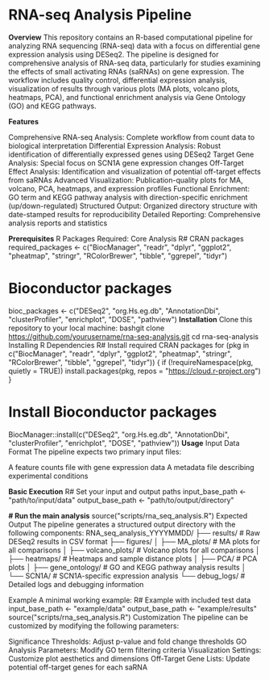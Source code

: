# RNA-seq Analysis Pipeline
**Overview**
This repository contains an R-based computational pipeline for analyzing RNA sequencing (RNA-seq) data with a focus on differential gene expression analysis using DESeq2. The pipeline is designed for comprehensive analysis of RNA-seq data, particularly for studies examining the effects of small activating RNAs (saRNAs) on gene expression.
The workflow includes quality control, differential expression analysis, visualization of results through various plots (MA plots, volcano plots, heatmaps, PCA), and functional enrichment analysis via Gene Ontology (GO) and KEGG pathways.

**Features**

Comprehensive RNA-seq Analysis: Complete workflow from count data to biological interpretation
Differential Expression Analysis: Robust identification of differentially expressed genes using DESeq2
Target Gene Analysis: Special focus on SCN1A gene expression changes
Off-Target Effect Analysis: Identification and visualization of potential off-target effects from saRNAs
Advanced Visualization: Publication-quality plots for MA, volcano, PCA, heatmaps, and expression profiles
Functional Enrichment: GO term and KEGG pathway analysis with direction-specific enrichment (up/down-regulated)
Structured Output: Organized directory structure with date-stamped results for reproducibility
Detailed Reporting: Comprehensive analysis reports and statistics

**Prerequisites**
R Packages Required:
Core Analysis
R# CRAN packages
required_packages <- c("BiocManager", "readr", "dplyr", "ggplot2", "pheatmap", 
                      "stringr", "RColorBrewer", "tibble", "ggrepel", "tidyr")

# Bioconductor packages
bioc_packages <- c("DESeq2", "org.Hs.eg.db", "AnnotationDbi", "clusterProfiler", 
                  "enrichplot", "DOSE", "pathview")
**Installation**
Clone this repository to your local machine:
bashgit clone https://github.com/yourusername/rna-seq-analysis.git
cd rna-seq-analysis
Installing R Dependencies
R# Install required CRAN packages
for (pkg in c("BiocManager", "readr", "dplyr", "ggplot2", "pheatmap", 
             "stringr", "RColorBrewer", "tibble", "ggrepel", "tidyr")) {
  if (!requireNamespace(pkg, quietly = TRUE))
    install.packages(pkg, repos = "https://cloud.r-project.org")
}

# Install Bioconductor packages
BiocManager::install(c("DESeq2", "org.Hs.eg.db", "AnnotationDbi", 
                     "clusterProfiler", "enrichplot", "DOSE", "pathview"))
**Usage**
Input Data Format
The pipeline expects two primary input files:

A feature counts file with gene expression data
A metadata file describing experimental conditions

**Basic Execution**
R# Set your input and output paths
input_base_path <- "path/to/input/data"
output_base_path <- "path/to/output/directory"

**# Run the main analysis**
source("scripts/rna_seq_analysis.R")
Expected Output
The pipeline generates a structured output directory with the following components:
RNA_seq_analysis_YYYYMMDD/
├── results/                       # Raw DESeq2 results in CSV format
├── figures/
│   ├── MA_plots/                  # MA plots for all comparisons
│   ├── volcano_plots/             # Volcano plots for all comparisons
│   ├── heatmaps/                  # Heatmaps and sample distance plots
│   ├── PCA/                       # PCA plots
│   ├── gene_ontology/             # GO and KEGG pathway analysis results
│   └── SCN1A/                     # SCN1A-specific expression analysis
└── debug_logs/                    # Detailed logs and debugging information


Example
A minimal working example:
R# Example with included test data
input_base_path <- "example/data"
output_base_path <- "example/results"
source("scripts/rna_seq_analysis.R")
Customization
The pipeline can be customized by modifying the following parameters:

Significance Thresholds: Adjust p-value and fold change thresholds
GO Analysis Parameters: Modify GO term filtering criteria
Visualization Settings: Customize plot aesthetics and dimensions
Off-Target Gene Lists: Update potential off-target genes for each saRNA
